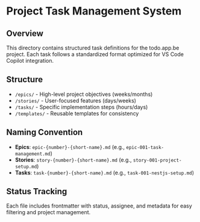 # Project Task Management System

## Overview

This directory contains structured task definitions for the todo.app.be project. Each task follows a standardized format optimized for VS Code Copilot integration.

## Structure

- `/epics/` - High-level project objectives (weeks/months)
- `/stories/` - User-focused features (days/weeks)
- `/tasks/` - Specific implementation steps (hours/days)
- `/templates/` - Reusable templates for consistency

## Naming Convention

- **Epics**: `epic-{number}-{short-name}.md` (e.g., `epic-001-task-management.md`)
- **Stories**: `story-{number}-{short-name}.md` (e.g., `story-001-project-setup.md`)
- **Tasks**: `task-{number}-{short-name}.md` (e.g., `task-001-nestjs-setup.md`)

## Status Tracking

Each file includes frontmatter with status, assignee, and metadata for easy filtering and project management.
